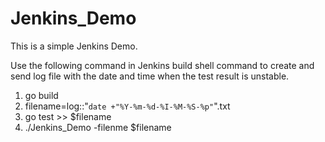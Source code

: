 # Jenkins_Demo

This is a simple Jenkins Demo.

Use the following command in Jenkins build shell command to create and send log file with the date and time when the test result is unstable.

1. go build
2. filename=log::"`date +"%Y-%m-%d-%I-%M-%S-%p"`".txt
3. go test >> $filename
4. ./Jenkins_Demo -filenme $filename